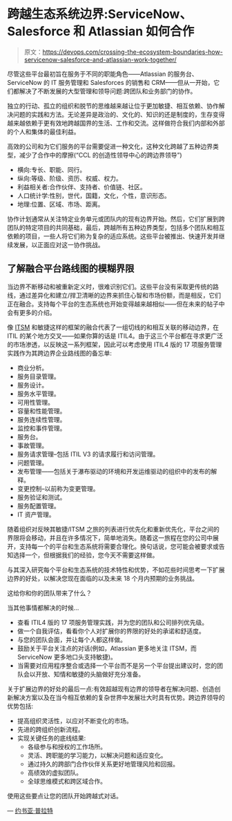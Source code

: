 # 跨越生态系统边界:ServiceNow、Salesforce 和 Atlassian 如何合作

> 原文：<https://devops.com/crossing-the-ecosystem-boundaries-how-servicenow-salesforce-and-atlassian-work-together/>

尽管这些平台最初旨在服务于不同的职能角色——Atlassian 的服务台、ServiceNow 的 IT 服务管理和 Salesforces 的销售和 CRM——但从一开始，它们都解决了不断发展的大型管理和领导问题:跨团队和业务部门的协作。

独立的行动、孤立的组织和脱节的思维越来越让位于更加敏捷、相互依赖、协作解决问题的实践和方法。无论差异是政治的、文化的、知识的还是制度的，生存变得越来越依赖于更有效地跨越国界的生活、工作和交流。这样做符合我们内部和外部的个人和集体的最佳利益。

高效的公司和为它们服务的平台需要促进一种文化，这种文化跨越了五种边界类型，减少了合作中的摩擦(“CCL 的创造性领导中心的跨边界领导”)

*   横向:专长、职能、同行。
*   纵向:等级、阶级、资历、权威、权力。
*   利益相关者:合作伙伴、支持者、价值链、社区。
*   人口统计学:性别，世代，国籍，文化，个性，意识形态。
*   地理:位置、区域、市场、距离。

协作计划通常从关注特定业务单元或团队内的现有边界开始。然后，它们扩展到跨团队的特定项目的共同基础，最后，跨越所有五种边界类型，包括多个团队和相互依赖的项目，一些人将它们称为复杂的适应系统。这些平台被推出、快速开发并继续发展，以正面应对这一协作挑战。

## 了解融合平台路线图的模糊界限

当边界不断移动和被重新定义时，很难识别它们。这些平台没有采取更传统的路线，通过差异化和建立/捍卫清晰的边界来抓住心智和市场份额，而是相反，它们正在融合。支持每个平台的生态系统也开始变得越来越相似——但在未来的帖子中会有更多的介绍。

像 [ITSM](https://devops.com/radical-transparency-in-devops-and-itsm-helps-achieve-excellent-customer-experience/) 和敏捷这样的框架的融合代表了一组切线的和相互关联的移动边界，在 ITIL 的某个地方交叉——如果你算的话是 ITIL4。由于这三个平台都在寻求更广泛的市场渗透，以反映这一系列框架，因此可以考虑使用 ITIL4 版的 17 项服务管理实践作为其跨边界企业路线图的备忘单:

*   商业分析。
*   服务目录管理。
*   服务设计。
*   服务水平管理。
*   可用性管理。
*   容量和性能管理。
*   服务连续性管理。
*   监控和事件管理。
*   服务台。
*   事故管理。
*   服务请求管理–包括 ITIL V3 的请求履行和访问管理。
*   问题管理。
*   发布管理——包括关于瀑布驱动的环境和开发运维驱动的组织中的发布的解释。
*   变更控制–以前称为变更管理。
*   服务验证和测试。
*   服务配置管理。
*   IT 资产管理。

随着组织对反映其敏捷/ITSM 之旅的列表进行优先化和重新优先化，平台之间的界限将会移动，并且在许多情况下，简单地消失。随着这一旅程在您的公司中展开，支持每一个的平台和生态系统将需要合理化。换句话说，您可能会被要求或告知选择一个，但根据我们的经验，您今天不需要这样做。

与其深入研究每个平台和生态系统的技术特性和优势，不如花些时间思考一下扩展边界的好处，以解决您现在面临的以及未来 18 个月内预期的业务挑战。

这给你和你的团队带来了什么？

当其他事情都解决的时候…

*   查看 ITIL4 版的 17 项服务管理实践，并为您的团队和公司排列优先级。
*   做一个自我评估，看看你个人对扩展你的界限的好处的承诺和舒适度。
*   与您的团队会面，并让每个人都这样做。
*   鼓励关于平台关注点的对话(例如，Atlassian 更多地关注 ITSM，而 ServiceNow 更多地口头支持敏捷)。
*   当需要对应用程序整合或选择一个平台而不是另一个平台提出建议时，您的团队会以开放、知情和敏捷的头脑做好充分准备。

关于扩展边界的好处的最后一点:有效超越现有边界的领导者在解决问题、创造创新解决方案以及在当今相互依赖的复杂世界中发展壮大时具有优势。跨边界领导的优势包括:

*   提高组织灵活性，以应对不断变化的市场。
*   先进的跨组织创新流程。
*   实现关键任务的底线结果:
    *   各级参与和授权的工作场所。
    *   灵活、跨职能的学习能力，以解决问题和适应变化。
    *   通过持久的跨部门合作伙伴关系更好地管理风险和回报。
    *   高绩效的虚拟团队。
    *   全球思维模式和跨区域合作。

使用这些要点让您的团队开始跨越式对话。

— [约书亚·普拉特](https://devops.com/author/joshua-platt/)
